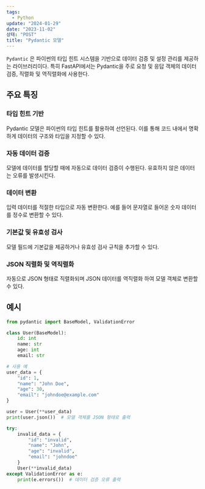 ```yaml
---
tags:
  - Python
update: "2024-01-29"
date: "2023-11-02"
상태: "POST"
title: "Pydantic 모델"
---
```

`Pydantic` 은 파이썬의 타입 힌트 시스템을 기반으로 데이터 검증 및 설정 관리를 제공하는 라이브러리이다. 특히 FastAPI에서는 Pydantic을 주로 요청 및 응답 객체의 데이터 검증, 직렬화 및 역직렬화에 사용한다. 

## 주요 특징

### 타입 힌트 기반

Pydantic 모델은 파이썬의 타입 힌트를 활용하여 선언된다. 이를 통해 코드 내에서 명확하게 데이터의 구조와 타입을 지정할 수 있다. 

### 자동 데이터 검증

모델에 데이터를 할당할 때에 자동으로 데이터 검증이 수행된다. 유효하지 않은 데이터는 오류를 발생시킨다. 

### 데이터 변환

입력 데이터를 적절한 타입으로 자동 변환한다. 예를 들어 문자열로 들어온 숫자 데이터를 정수로 변환할 수 있다. 

### 기본값 및 유효성 검사

모델 필드에 기본값을 제공하거나 유효성 검사 규칙을 추가할 수 있다. 

### JSON 직렬화 및 역직렬화

자동으로 JSON 형태로 직렬화되며 JSON 데이터를 역직렬화 하여 모델 객체로 변환할 수 있다. 

## 예시

```python
from pydantic import BaseModel, ValidationError

class User(BaseModel):
    id: int
    name: str
    age: int
    email: str

# 사용 예
user_data = {
    "id": 1,
    "name": "John Doe",
    "age": 30,
    "email": "johndoe@example.com"
}

user = User(**user_data)
print(user.json())  # 모델 객체를 JSON 형태로 출력

try:
    invalid_data = {
        "id": "invalid",
        "name": "John",
        "age": "invalid",
        "email": "johndoe"
    }
    User(**invalid_data)
except ValidationError as e:
    print(e.errors())  # 데이터 검증 오류 출력
```



